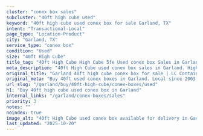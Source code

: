 ```yaml
---
cluster: "conex box sales"
subcluster: "40ft high cube used"
keyword: "40ft high cube used conex box for sale Garland, TX"
intent: "Transactional-Local"
page_type: "Location-Product"
city: "Garland, TX"
service_type: "conex box"
condition: "Used"
size: "40ft High Cube"
title_tag: "40ft High Cube High Cube 5fe Used conex box Sales in Garland | LC Container"
meta_description: "40ft High Cube used conex box sales in Garland. High cube containers with extra height. Fast delivery, competitive pricing. Serving conex boxes area. Quote ID: IEF. Call (214) 524-4168 for your free quote today."
original_title: "Garland 40ft high cube conex box for sale | LC Container"
original_meta: "Buy 40ft used conex boxes in Garland. Local since 2003. New & used inventory. Fast delivery. Get your free quote — call (214) 524-4168 today."
url_slug: "/garland/buy/40ft-high-cube/conex-boxes/used"
h1: "Buy 40ft high cube used conex box in Garland"
internal_links: "/garland/conex-boxes/sales"
priority: 3
notes: ""
noindex: true
image_alt: "40ft High Cube used conex box available for delivery in Garland"
last_updated: "2025-10-20"
---
```


<!-- TODO: Add unique city/inventory copy, images, and internal links here. -->
